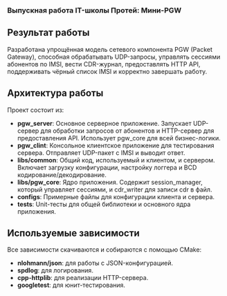 ### Выпускная работа IT-школы Протей: Мини-PGW

## Результат работы
Разработана упрощённая модель сетевого компонента PGW (Packet Gateway), 
способная обрабатывать UDP-запросы, управлять сессиями абонентов по IMSI, 
вести CDR-журнал, предоставлять HTTP API, поддерживать чёрный список IMSI и корректно завершать работу.

## Архитектура работы
Проект состоит из:
* **pgw_server**: Основное серверное приложение. Запускает UDP-сервер для обработки запросов от абонентов и HTTP-сервер для предоставления API. Использует pgw_core для всей бизнес-логики.
* **pgw_clint**: Консольное клиентское приложение для тестирования сервера. Отправляет UDP-пакет с IMSI и выводит ответ.
* **libs/common**: Общий код, используемый и клиентом, и сервером. Включает загрузку конфигурации, настройку логгера и BCD кодирование/декодирование.
* **libs/pgw_core**: Ядро приложения. Содержит session_manager, который управляет сессиями, и cdr_writer для записи cdr в файл.
* **configs**: Примерные файлы для конфигурации клиента и сервера.
* **tests**: Unit-тесты для общей библиотеки и основного ядра приложения.

## Используемые зависимости
Все зависимости скачиваются и собираются с помощью CMake:
* **nlohmann/json**: для работы с JSON-конфигурацией.
* **spdlog**: для логирования.
* **cpp-httplib**: для реализации HTTP-сервера.
* **googletest**: для юнит-тестирования.
